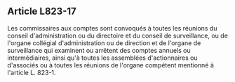 Article L823-17
----
Les commissaires aux comptes sont convoqués à toutes les réunions du conseil
d'administration ou du directoire et du conseil de surveillance, ou de l'organe
collégial d'administration ou de direction et de l'organe de surveillance qui
examinent ou arrêtent des comptes annuels ou intermédiaires, ainsi qu'à toutes
les assemblées d'actionnaires ou d'associés ou à toutes les réunions de l'organe
compétent mentionné à l'article L. 823-1.
